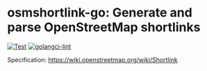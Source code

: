 # osmshortlink-go: Generate and parse OpenStreetMap shortlinks

[![Test](https://github.com/stefanb/osmshortlink-go/actions/workflows/test.yml/badge.svg)](https://github.com/stefanb/osmshortlink-go/actions/workflows/test.yml)
[![golangci-lint](https://github.com/stefanb/osmshortlink-go/actions/workflows/golangci-lint.yml/badge.svg)](https://github.com/stefanb/osmshortlink-go/actions/workflows/golangci-lint.yml)

Specification: https://wiki.openstreetmap.org/wiki/Shortlink
